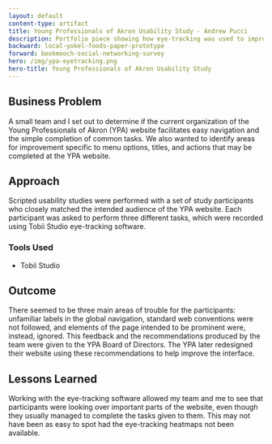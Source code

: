 ```yaml
---
layout: default
content-type: artifact
title: Young Professionals of Akron Usability Study - Andrew Pucci
description: Portfolio piece showing how eye-tracking was used to improve the Young Professionals of Akron website.
backward: local-yokel-foods-paper-prototype
forward: bookmooch-social-networking-survey
hero: /img/ypa-eyetracking.png
hero-title: Young Professionals of Akron Usability Study
---
```


## Business Problem
A small team and I set out to determine if the current organization of the Young Professionals of Akron (YPA) website facilitates easy navigation and the simple completion of common tasks. We also wanted to identify areas for improvement specific to menu options, titles, and actions that may be completed at the YPA website.

## Approach
Scripted usability studies were performed with a set of study participants who closely matched the intended audience of the YPA website. Each participant was asked to perform three different tasks, which were recorded using Tobii Studio eye-tracking software.

### Tools Used
* Tobii Studio

## Outcome
There seemed to be three main areas of trouble for the participants: unfamiliar labels in the global navigation, standard web conventions were not followed, and elements of the page intended to be prominent were, instead, ignored. This feedback and the recommendations produced by the team were given to the YPA Board of Directors. The YPA later redesigned their website using these recommendations to help improve the interface.

## Lessons Learned
Working with the eye-tracking software allowed my team and me to see that participants were looking over important parts of the website, even though they usually managed to complete the tasks given to them. This may not have been as easy to spot had the eye-tracking heatmaps not been available.